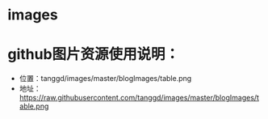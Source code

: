# images
# github图片资源使用说明：
+ 位置：tanggd/images/master/blogImages/table.png
+ 地址：https://raw.githubusercontent.com/tanggd/images/master/blogImages/table.png
